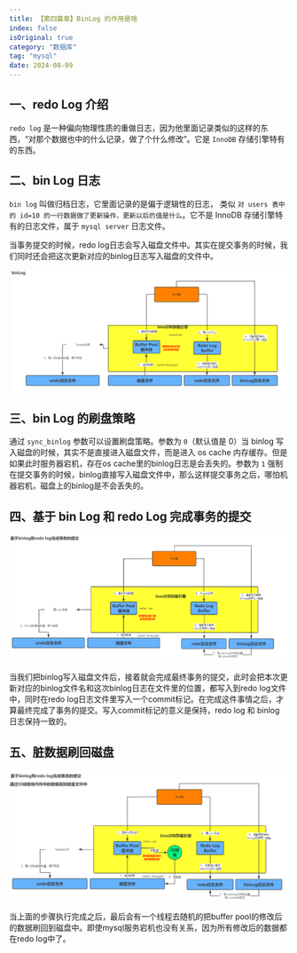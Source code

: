 ```yaml
---
title: 【第四篇章】BinLog 的作用是啥
index: false
isOriginal: true
category: "数据库"
tag: "mysql"
date: 2024-08-09
---
```


## 一、redo Log 介绍

`redo log` 是一种偏向物理性质的重做日志，因为他里面记录类似的这样的东西，“对那个数据也中的什么记录，做了个什么修改”。它是 `InnoDB` 存储引擎特有的东西。

## 二、bin Log 日志

`bin log` 叫做归档日志，它里面记录的是偏于逻辑性的日志， 类似 `对 users 表中的 id=10 的一行数据做了更新操作，更新以后的值是什么`。它不是 InnoDB 存储引擎特有的日志文件，属于 `mysql server` 日志文件。

当事务提交的时候，redo log日志会写入磁盘文件中。其实在提交事务的时候，我们同时还会把这次更新对应的binlog日志写入磁盘的文件中。

![binlog](./20201211224328.png)

## 三、bin Log 的刷盘策略

通过 `sync_binlog` 参数可以设置刷盘策略。参数为 `0`（默认值是 0）当 binlog 写入磁盘的时候，其实不是直接进入磁盘文件，而是进入 os cache 内存缓存。但是如果此时服务器宕机，存在os cache里的binlog日志是会丢失的。参数为 `1` 强制在提交事务的时候，binlog直接写入磁盘文件中，那么这样提交事务之后，哪怕机器宕机，磁盘上的binlog是不会丢失的。

## 四、基于 bin Log 和 redo Log 完成事务的提交

![基于binlog和redo log完成事务的提交](./20201211225943.png)

当我们把binlog写入磁盘文件后，接着就会完成最终事务的提交，此时会把本次更新对应的binlog文件名和这次binlog日志在文件里的位置，都写入到redo log文件中，同时在redo log日志文件里写入一个commit标记。在完成这件事情之后，才算最终完成了事务的提交。写入commit标记的意义是保持，redo log 和 binlog 日志保持一致的。

## 五、脏数据刷回磁盘

![通过io线程将数据刷到磁盘中](./20201211231437.png)

当上面的步骤执行完成之后，最后会有一个线程去随机的把buffer pool的修改后的数据刷回到磁盘中。即使mysql服务宕机也没有关系，因为所有修改后的数据都在redo log中了。